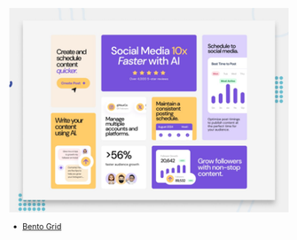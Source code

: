 ![Design preview for the Bento grid coding challenge](./preview.jpg)

- [Bento Grid](https://bento-grid-ruddy.vercel.app/)

